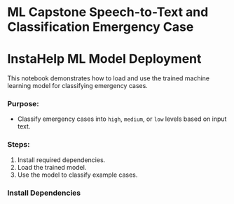 # ML Capstone Speech-to-Text and Classification Emergency Case

# InstaHelp ML Model Deployment

This notebook demonstrates how to load and use the trained machine learning model for classifying emergency cases.

### Purpose:
- Classify emergency cases into `high`, `medium`, or `low` levels based on input text.

### Steps:
1. Install required dependencies.
2. Load the trained model.
3. Use the model to classify example cases.

###  Install Dependencies
